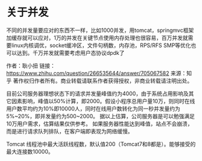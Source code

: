 # 关于并发


不同的并发量要应对的东西不一样，比如1000并发，用tomcat，springmvc框架加缓存就可以应对，1万的并发在关键节点使用内存处理也很容易，百万并发就需要linux内核调优，socket缓冲区，文件句柄数，内存池，RPS/RFS SMP等优化也可以达到。千万并发就需要考虑用户态协议dpdk了


作者：耿小扭
链接：https://www.zhihu.com/question/266535644/answer/705067582
来源：知乎
著作权归作者所有。商业转载请联系作者获得授权，非商业转载请注明出处。



目前公司服务器理想状态下的请求并发量峰值约为4000，由于系统占用影响及其它因素影响，峰值以50%计算，即2000。假设小程序总用户量10万，则同时在线用户数平均约为10%即10000人，同时在线用户数转化为同一秒并发量约为5%~20%，即并发量约为500~2000。
据以上估算，公司服务器是可以勉强满足10万用户需求，估算结果仅供参考。
如果服务器性能达到峰值，站点不会崩溃，而是进行请求队列排队，在客户端即表现为网络缓慢。

Tomcat 线程池中最大活跃线程数，默认值200（Tomcat7和8都是）。能够接受的最大连接数10000。